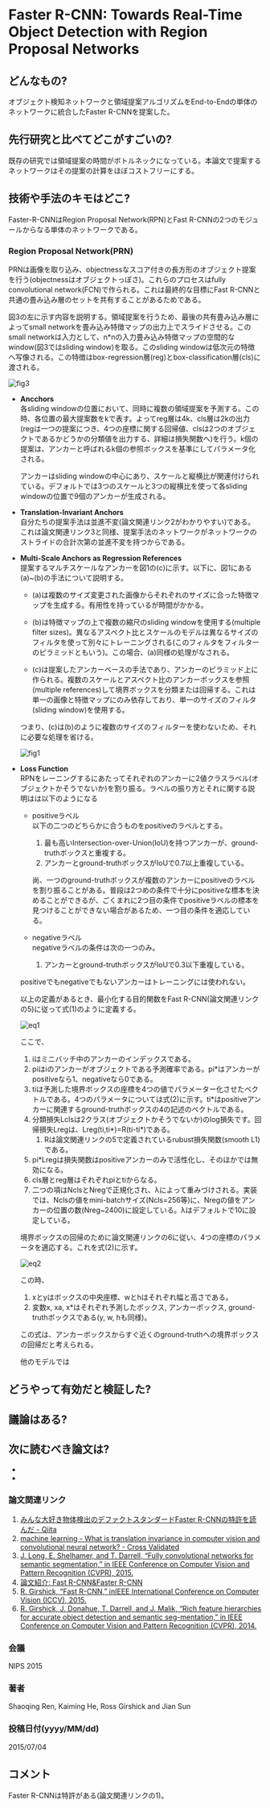 # Faster R-CNN: Towards Real-Time Object Detection with Region Proposal Networks

## どんなもの?
オブジェクト検知ネットワークと領域提案アルゴリズムをEnd-to-Endの単体のネットワークに統合したFaster R-CNNを提案した。

## 先行研究と比べてどこがすごいの?
既存の研究では領域提案の時間がボトルネックになっている。本論文で提案するネットワークはその提案の計算をほぼコストフリーにする。

## 技術や手法のキモはどこ?

Faster-R-CNNはRegion Proposal Network(RPN)とFast R-CNNの2つのモジュールからなる単体のネットワークである。

### **Region Proposal Network(PRN)**
PRNは画像を取り込み、objectnessなスコア付きの長方形のオブジェクト提案を行う(objectnessはオブジェクトっぽさ)。これらのプロセスはfully convolutional network(FCN)で作られる。これは最終的な目標にFast R-CNNと共通の畳み込み層のセットを共有することがあるためである。

図3の左に示す内容を説明する。領域提案を行うため、最後の共有畳み込み層によってsmall networkを畳み込み特徴マップの出力上でスライドさせる。このsmall networkは入力として、n\*nの入力畳み込み特徴マップの空間的なwindow(図3ではsliding window)を取る。このsliding windowは低次元の特徴へ写像される。この特徴はbox-regression層(reg)とbox-classification層(cls)に渡される。

![fig3](img/FRTRODwRPN/fig3.png)

- **Ancchors**  
    各sliding windowの位置において、同時に複数の領域提案を予測する。この時、各位置の最大提案数をkで表す。よってreg層は4k、cls層は2kの出力(regは一つの提案につき、4つの座標に関する回帰値、clsは2つのオブジェクトであるかどうかの分類値を出力する、詳細は損失関数へ)を行う。k個の提案は、アンカーと呼ばれるk個の参照ボックスを基準にしてパラメータ化される。
    
    アンカーはsliding windowの中心にあり、スケールと縦横比が関連付けられている。デフォルトでは3つのスケールと3つの縦横比を使って各sliding windowの位置で9個のアンカーが生成される。

- **Translation-Invariant Anchors**  
    自分たちの提案手法は並進不変(論文関連リンク2がわかりやすい)である。これは論文関連リンク3と同様、提案手法のネットワークがネットワークのストライドの合計次第の並進不変を持つからである。

- **Multi-Scale Anchors as Regression References**  
    提案するマルチスケールなアンカーを図1の(c)に示す。以下に、図1にある(a)\~(b)の手法について説明する。
    
    - (a)は複数のサイズ変更された画像からそれぞれのサイズに合った特徴マップを生成する。有用性を持っているが時間がかかる。

    - (b)は特徴マップの上で複数の縮尺のsliding windowを使用する(multiple filter sizes)。異なるアスペクト比とスケールのモデルは異なるサイズのフィルタを使って別々にトレーニングされる(このフィルタをフィルターのピラミッドともいう)。この場合、(a)同様の処理がなされる。

    - (c)は提案したアンカーベースの手法であり、アンカーのピラミッド上に作られる。複数のスケールとアスペクト比のアンカーボックスを参照(multiple references)して境界ボックスを分類または回帰する。これは単一の画像と特徴マップにのみ依存しており、単一のサイズのフィルタ(sliding window)を使用する。

    つまり、(c)は(b)のように複数のサイズのフィルターを使わないため、それに必要な処理を省ける。

    ![fig1](img/FRTRODwRPN/fig1.png)

- **Loss Function**  
    RPNをレーニングするにあたってそれぞれのアンカーに2値クラスラベル(オブジェクトかそうでないか)を割り振る。ラベルの振り方とそれに関する説明はは以下のようになる

    - positiveラベル  
        以下の二つのどちらかに合うものをpositiveのラベルとする。

        1. 最も高いIntersection-over-Union(IoU)を持つアンカーが、ground-truthボックスと重複する。
        2. アンカーとground-truthボックスがIoUで0.7以上重複している。

        尚、一つのground-truthボックスが複数のアンカーにpositiveのラベルを割り振ることがある。普段は2つめの条件で十分にpositiveな標本を決めることができるが、ごくまれに2つ目の条件でpositiveラベルの標本を見つけることができない場合があるため、一つ目の条件を適応している。

    - negativeラベル  
        negativeラベルの条件は次の一つのみ。

        1. アンカーとground-truthボックスがIoUで0.3以下重複している。

    positiveでもnegativeでもないアンカーはトレーニングには使われない。

    以上の定義があるとき、最小化する目的関数をFast R-CNN(論文関連リンクの5)に従って式(1)のように定義する。

    ![eq1](img/FRTRODwRPN/eq1.png)

    ここで、
    1. iはミニバッチ中のアンカーのインデックスである。
    1. piはiのアンカーがオブジェクトである予測確率である。pi*はアンカーがpositiveなら1、negativeなら0である。
    1. tiは予測した境界ボックスの座標を4つの値でパラメーター化させたベクトルである。4つのパラメータについては式(2)に示す。ti*はpositiveアンカーに関連するground-truthボックスの4の記述のベクトルである。
    1. 分類損失Lclsは2クラス(オブジェクトかそうでないか)のlog損失です。回帰損失Lregは、Lreg(ti,ti*)=R(ti-ti*)である。
        1. Rは論文関連リンクの5で定義されているrubust損失関数(smooth L1)である。
    1. pi*Lregは損失関数はpositiveアンカーのみで活性化し、そのほかでは無効になる。
    1. cls層とreg層はそれぞれpiとtiからなる。
    1. 二つの項はNclsとNregで正規化され、λによって重みづけされる。実装では、Nclsの値をmini-batchサイズ(Ncls=256等)に、Nregの値をアンカーの位置の数(Nreg\~2400)に設定している。λはデフォルトで10に設定している。

    境界ボックスの回帰のために論文関連リンクの6に従い、4つの座標のパラメータを適応する。これを式(2)に示す。

    ![eq2](img/FRTRODwRPN/eq2.png)

    この時、
    1. xとyはボックスの中央座標、wとhはそれぞれ幅と高さである。
    2. 変数x, xa, x*はそれぞれ予測したボックス, アンカーボックス, ground-truthボックスである(y, w, hも同様)。

    この式は、アンカーボックスからすぐ近くのground-truthへの境界ボックスの回帰だと考えられる。

    他のモデルでは



## どうやって有効だと検証した?

## 議論はある?

## 次に読むべき論文は?
-
-

### 論文関連リンク
1. [みんな大好き物体検出のデファクトスタンダードFaster R-CNNの特許を読んだ - Qiita](https://qiita.com/yu4u/items/6bc9571c19181c1600a7)
2. [machine learning - What is translation invariance in computer vision and convolutional neural network? - Cross Validated](https://stats.stackexchange.com/questions/208936/what-is-translation-invariance-in-computer-vision-and-convolutional-neural-netwo)
3. [J. Long, E. Shelhamer, and T. Darrell, “Fully convolutional networks for semantic segmentation,” in IEEE Conference on Computer Vision and Pattern Recognition (CVPR), 2015.](https://arxiv.org/abs/1411.4038)
4. [論文紹介: Fast R-CNN&Faster R-CNN](https://www.slideshare.net/takashiabe338/fast-rcnnfaster-rcnn)
5. [R. Girshick, “Fast R-CNN,” inIEEE International Conference on Computer Vision (ICCV), 2015.](https://arxiv.org/abs/1504.08083)
6. [R. Girshick, J. Donahue, T. Darrell, and J. Malik, “Rich feature hierarchies for accurate object detection and semantic seg-mentation,” in IEEE Conference on Computer Vision and Pattern Recognition (CVPR), 2014.](https://arxiv.org/abs/1311.2524)

### 会議
NIPS 2015

### 著者
Shaoqing Ren, Kaiming He, Ross Girshick and Jian Sun

### 投稿日付(yyyy/MM/dd)
2015/07/04

## コメント
Faster R-CNNは特許がある(論文関連リンクの1)。
